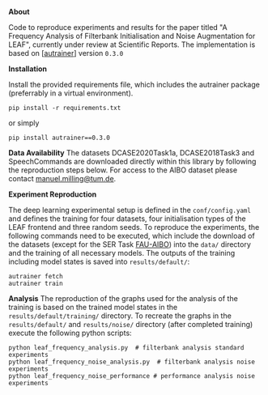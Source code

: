 **About**

Code to reproduce experiments and results for the paper titled "A Frequency Analysis of Filterbank Initialisation and Noise Augmentation for LEAF", currently under review at Scientific Reports. The implementation is based on [[autrainer](https://autrainer.github.io/autrainer/)] version `0.3.0`


**Installation**

Install the provided requirements file, which includes the autrainer package (preferrably in a virtual environment).

```
pip install -r requirements.txt
```

or simply

```
pip install autrainer==0.3.0
```

**Data Availability**
The datasets DCASE2020Task1a, DCASE2018Task3 and SpeechCommands are downloaded directly within this library by following the reproduction steps below. For access to the AIBO dataset please contact [manuel.milling@tum.de](mailto:manuel.milling@tum.de).

**Experiment Reproduction**

The deep learning experimental setup is defined in the `conf/config.yaml` and defines the training for four datasets, four initialisation types of the LEAF frontend and three random seeds. To reproduce the experiments, the following commands need to be executed, which include the download of the datasets (except for the SER Task [FAU-AIBO](https://www.isca-archive.org/interspeech_2009/schuller09_interspeech.pdf)) into the `data/` directory and the training of all necessary models. The outputs of the training including model states is saved into `results/default/`:

```
autrainer fetch
autrainer train
```

**Analysis**
The reproduction of the graphs used for the analysis of the training is based on the trained model states in the `results/default/training/` directory. To recreate the graphs in the `results/default/` and `results/noise/` directory (after completed training) execute the following python scripts:

```
python leaf_frequency_analysis.py  # filterbank analysis standard experiments
python leaf_frequency_noise_analysis.py  # filterbank analysis noise experiments
python leaf_frequency_noise_performance # performance analysis noise experiments
```
